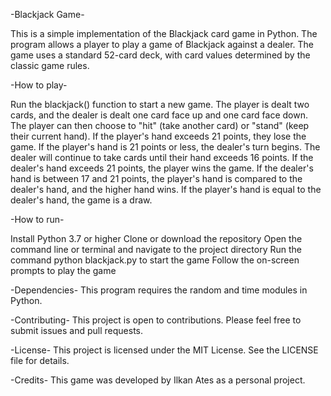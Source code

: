 -Blackjack Game-

This is a simple implementation of the Blackjack card game in Python. The program allows a player to play a game of Blackjack against a dealer. The game uses a standard 52-card deck, with card values determined by the classic game rules.

-How to play-

Run the blackjack() function to start a new game.
The player is dealt two cards, and the dealer is dealt one card face up and one card face down.
The player can then choose to "hit" (take another card) or "stand" (keep their current hand).
If the player's hand exceeds 21 points, they lose the game.
If the player's hand is 21 points or less, the dealer's turn begins.
The dealer will continue to take cards until their hand exceeds 16 points.
If the dealer's hand exceeds 21 points, the player wins the game.
If the dealer's hand is between 17 and 21 points, the player's hand is compared to the dealer's hand, and the higher hand wins.
If the player's hand is equal to the dealer's hand, the game is a draw.

-How to run-

Install Python 3.7 or higher
Clone or download the repository
Open the command line or terminal and navigate to the project directory
Run the command python blackjack.py to start the game
Follow the on-screen prompts to play the game

-Dependencies-
This program requires the random and time modules in Python.

-Contributing-
This project is open to contributions. Please feel free to submit issues and pull requests.

-License-
This project is licensed under the MIT License. See the LICENSE file for details.

-Credits-
This game was developed by Ilkan Ates as a personal project.
